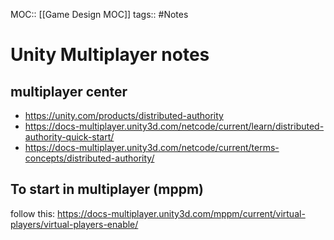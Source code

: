 MOC:: [[Game Design MOC]]
tags:: #Notes 


# Unity Multiplayer notes 
## multiplayer center
- https://unity.com/products/distributed-authority
- https://docs-multiplayer.unity3d.com/netcode/current/learn/distributed-authority-quick-start/
- https://docs-multiplayer.unity3d.com/netcode/current/terms-concepts/distributed-authority/

## To start in multiplayer (mppm)
follow this:
https://docs-multiplayer.unity3d.com/mppm/current/virtual-players/virtual-players-enable/
